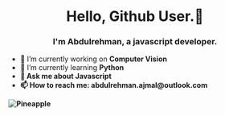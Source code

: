 <h1 align="center"> Hello, Github User.👋 </h1>
<h3 align="center">I'm Abdulrehman, a javascript developer. </h3>
<div>
 <ul>
  <li>🔭 I’m currently working on <strong>Computer Vision</strong></li>
  <li>🌱 I’m currently learning <strong>Python<strong></li>
  <li>💬 Ask me about <strong>Javascript</strong></li>
  <li>📫 How to reach me: <strong>abdulrehman.ajmal@outlook.com </strong></li>
 </ul>
</div>

<p><img align="center" src="https://github-readme-stats.vercel.app/api/top-langs?username=Pineapple-1&show_icons=true&locale=en&layout=compact" alt="Pineapple" /></p>
